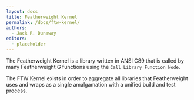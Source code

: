 ```yaml
---
layout: docs
title: Featherweight Kernel
permalink: /docs/ftw-kernel/
authors:
  - Jack R. Dunaway
editors:
  - placeholder
---
```


The Featherweight Kernel is a library written in ANSI C89
that is called by many Featherweight G functions using the
`Call Library Function Node`.

The FTW Kernel exists in order to aggregate all libraries
that Featherweight uses and wraps as a single amalgamation
with a unified build and test process.
